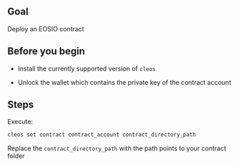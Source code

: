 ## Goal

Deploy an EOSIO contract

## Before you begin

* Install the currently supported version of `cleos`

* Unlock the wallet which contains the private key of the contract account

## Steps

Execute:

```sh
cleos set contract contract_account contract_directory_path
```

Replace the `contract_directory_path` with the path points to your contract folder
